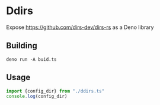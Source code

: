 # Ddirs

Expose https://github.com/dirs-dev/dirs-rs as a Deno library

## Building

`deno run -A buid.ts`

## Usage

```ts
import {config_dir} from "./ddirs.ts"
console.log(config_dir)
```
